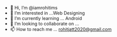 - 👋 Hi, I’m @iamrohitims
- 👀 I’m interested in ...Web Designing
- 🌱 I’m currently learning ... Android
- 💞️ I’m looking to collaborate on ...
- 📫 How to reach me ... rohitjatt2020@gmail.com

<!---
iamrohitims/iamrohitims is a ✨ special ✨ repository because its `README.md` (this file) appears on your GitHub profile.
You can click the Preview link to take a look at your changes.
--->
